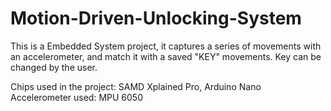 # Motion-Driven-Unlocking-System

This is a Embedded System project, it captures a series of movements with an accelerometer, and match it with a saved "KEY" movements. Key can be changed by the user. 


Chips used in the project: SAMD Xplained Pro, Arduino Nano     
Accelerometer used: MPU 6050
